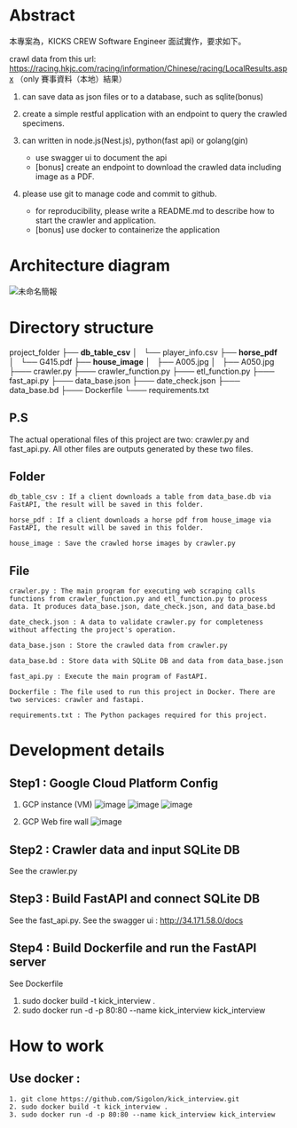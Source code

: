 # Abstract

本專案為，KICKS CREW  Software Engineer 面試實作，要求如下。

crawl data from this url:  https://racing.hkjc.com/racing/information/Chinese/racing/LocalResults.aspx （only 賽事資料（本地）結果）

1. can save data as json files or to a database, such as sqlite(bonus)

2. create a simple restful application with an endpoint to query the crawled specimens.

3. can written in node.js(Nest.js), python(fast api) or golang(gin)
    - use swagger ui to document the api
    - [bonus] create an endpoint to download the crawled data including image as a PDF.

4. please use git to manage code and commit to github.
    - for reproducibility, please write a README.md to describe how to start the crawler and application.
    - [bonus] use docker to containerize the application

# Architecture diagram
![未命名簡報](https://hackmd.io/_uploads/B16YhXBWR.jpg)

# Directory structure
project_folder
├── **db_table_csv**
│   └── player_info.csv
├── **horse_pdf**
│   └── G415.pdf
├── **house_image**
│   ├── A005.jpg
│   ├── A050.jpg
├─── crawler.py
├─── crawler_function.py
├─── etl_function.py
├─── fast_api.py
├─── data_base.json
├─── date_check.json
├─── data_base.bd
├─── Dockerfile
└─── requirements.txt

## P.S
The actual operational files of this project are two: crawler.py and fast_api.py. All other files are outputs generated by these two files.

## Folder 
    db_table_csv : If a client downloads a table from data_base.db via FastAPI, the result will be saved in this folder.

    horse_pdf : If a client downloads a horse pdf from house_image via FastAPI, the result will be saved in this folder.

    house_image : Save the crawled horse images by crawler.py

## File

    crawler.py : The main program for executing web scraping calls functions from crawler_function.py and etl_function.py to process data. It produces data_base.json, date_check.json, and data_base.bd

    date_check.json : A data to validate crawler.py for completeness without affecting the project's operation.

    data_base.json : Store the crawled data from crawler.py
    
    data_base.bd : Store data with SQLite DB and data from data_base.json

    fast_api.py : Execute the main program of FastAPI.
    
    Dockerfile : The file used to run this project in Docker. There are two services: crawler and fastapi.
    
    requirements.txt : The Python packages required for this project.


# Development details
## Step1 : Google Cloud Platform Config

1. GCP instance (VM) 
![image](https://hackmd.io/_uploads/SyseS7S-C.png)
![image](https://hackmd.io/_uploads/HkFgLQrWR.png)
![image](https://hackmd.io/_uploads/HkbErQrbC.png)

2. GCP Web fire wall
![image](https://hackmd.io/_uploads/SJ1IvXB-C.png)

## Step2 : Crawler data and input SQLite DB
See the crawler.py

## Step3 : Build FastAPI and connect SQLite DB
See the fast_api.py. 
See the swagger ui : http://34.171.58.0/docs

## Step4 : Build Dockerfile and run the FastAPI server
See Dockerfile
1. sudo docker build -t kick_interview .
2. sudo docker run -d -p 80:80 --name kick_interview kick_interview

# How to work
## Use docker : 
    1. git clone https://github.com/Sigolon/kick_interview.git
    2. sudo docker build -t kick_interview .
    3. sudo docker run -d -p 80:80 --name kick_interview kick_interview


    